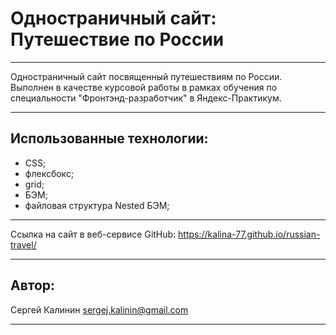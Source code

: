 # Одностраничный сайт: Путешествие по России

---

Одностраничный сайт посвященный путешествиям по России. Выполнен в качестве курсовой работы в рамках обучения по специальности "Фронтэнд-разработчик" в Яндекс-Практикум.

---

## Использованные технологии:

- CSS;
- флексбокс;
- grid;
- БЭМ;
- файловая структура Nested БЭМ;

---

Ссылка на сайт в веб-сервисе GitHub: https://kalina-77.github.io/russian-travel/

---

## Автор:

Сергей Калинин
sergej.kalinin@gmail.com

---
